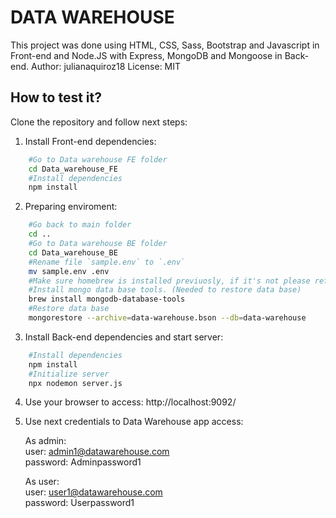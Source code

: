 # DATA WAREHOUSE

This project was done using HTML, CSS, Sass, Bootstrap and Javascript in Front-end and Node.JS with Express, MongoDB and Mongoose in Back-end.   Author: julianaquiroz18   License: MIT

## How to test it?
Clone the repository and follow next steps:

1. Install Front-end dependencies:
```bash
    #Go to Data warehouse FE folder
    cd Data_warehouse_FE
    #Install dependencies
    npm install
```

2. Preparing enviroment:
```bash
    #Go back to main folder
    cd ..
    #Go to Data warehouse BE folder
    cd Data_warehouse_BE
    #Rename file `sample.env` to `.env`
    mv sample.env .env 
    #Make sure homebrew is installed previuosly, if it's not please refer to https://brew.sh instructions.
    #Install mongo data base tools. (Needed to restore data base)
    brew install mongodb-database-tools
    #Restore data base
    mongorestore --archive=data-warehouse.bson --db=data-warehouse   
```


3. Install Back-end dependencies and start server:

```bash
    #Install dependencies
    npm install
    #Initialize server
    npx nodemon server.js
```
4. Use your browser to access: http://localhost:9092/

5. Use next credentials to Data Warehouse app access:    

    As admin:  
        user: admin1@datawarehouse.com  
        password: Adminpassword1

    As user:  
        user: user1@datawarehouse.com  
        password: Userpassword1
